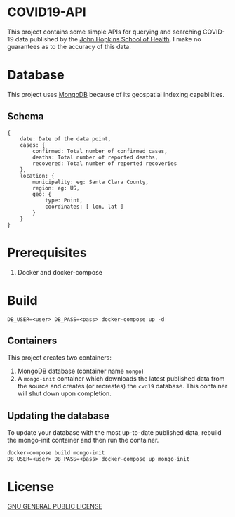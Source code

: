 # COVID19-API

This project contains some simple APIs for querying and searching COVID-19 data published by the [John Hopkins School of Health](https://data.humdata.org/dataset/novel-coronavirus-2019-ncov-cases). I make no guarantees as to the accuracy of this data.

# Database

This project uses [MongoDB](http://mongodb.com) because of its geospatial indexing capabilities. 

## Schema

    {   
        date: Date of the data point,  
        cases: { 
            confirmed: Total number of confirmed cases, 
            deaths: Total number of reported deaths, 
            recovered: Total number of reported recoveries 
        }, 
        location: { 
            municipality: eg: Santa Clara County, 
            region: eg: US, 
            geo: { 
                type: Point,
                coordinates: [ lon, lat ] 
            } 
        }
    }

# Prerequisites

 1. Docker and docker-compose

# Build

    DB_USER=<user> DB_PASS=<pass> docker-compose up -d

## Containers

This project creates two containers:

 1. MongoDB database (container name `mongo`)
 2. A `mongo-init` container which downloads the latest published data from the source and creates (or recreates) the `cvd19` database. This container will shut down upon completion.

## Updating the database

To update your database with the most up-to-date published data, rebuild the mongo-init container and then run the container.

```
docker-compose build mongo-init
DB_USER=<user> DB_PASS=<pass> docker-compose up mongo-init
```

# License

[GNU GENERAL PUBLIC LICENSE](LICENSE)

